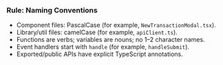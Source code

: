 ### Rule: Naming Conventions

- Component files: PascalCase (for example, `NewTransactionModal.tsx`).
- Library/util files: camelCase (for example, `apiClient.ts`).
- Functions are verbs; variables are nouns; no 1–2 character names.
- Event handlers start with `handle` (for example, `handleSubmit`).
- Exported/public APIs have explicit TypeScript annotations.

